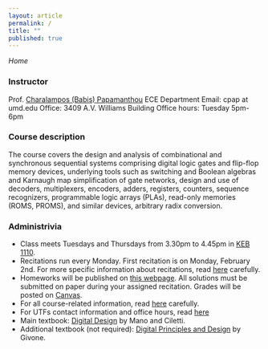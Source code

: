 ```yaml
---
layout: article
permalink: /
title: ""
published: true
---
```


*Home*

### Instructor

Prof. [Charalampos (Babis) Papamanthou](http://www.ece.umd.edu/~cpap) 
ECE Department
Email: cpap at umd.edu
Office: 3409 A.V. Williams Building
Office hours: Tuesday 5pm-6pm

### Course description

The course covers the design and analysis of combinational and synchronous sequential systems comprising digital logic gates and flip-flop memory devices, underlying tools such as switching and Boolean algebras and Karnaugh map simplification of gate networks, design and use of decoders, multiplexers, encoders, adders, registers, counters, sequence recognizers, programmable logic arrays (PLAs), read-only memories (ROMS, PROMS), and similar devices, arbitrary radix conversion.




### Administrivia

* Class meets Tuesdays and Thursdays from 3.30pm to 4.45pm in [KEB 1110](https://www.google.com/maps/@38.991376,-76.937308,3a,75y,233.26h,95.04t/data=!3m4!1e1!3m2!1s3spIc80iU0EbI3zK7zCSNg!2e0!6m1!1e1).
* Recitations run every Monday. First recitation is on Monday, February 2nd. For more specific information about recitations, read [here](http://enee244.github.io/syllabus/syllabus_244.pdf) carefully.
* Homeworks will be published on [this webpage](http://enee244.github.io/homeworks). All solutions must be submitted on paper during your assigned recitation. Grades will be posted on [Canvas](https://myelms.umd.edu/login).
* For all course-related information, read [here](http://enee244.github.io/syllabus/syllabus_244.pdf) carefully.
* For UTFs contact information and office hours, read [here](http://enee244.github.io/office_hours/)
* Main textbook: [Digital Design](http://www.pearsonhighered.com/educator/product/Digital-Design/9780132774208.page) by Mano and Ciletti.
* Additional textbook (not required): [Digital Principles and Design](http://highered.mheducation.com/sites/0072525037/index.html) by Givone.
